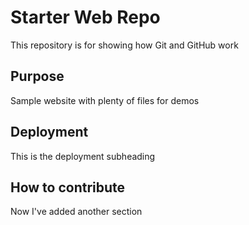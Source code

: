 # Starter Web Repo

This repository is for showing how Git and GitHub work

## Purpose

Sample website with plenty of files for demos

## Deployment

This is the deployment subheading

## How to contribute

Now I've added another section